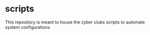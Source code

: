# scripts
This repository is meant to house the cyber clubs scripts to automate system configurations
